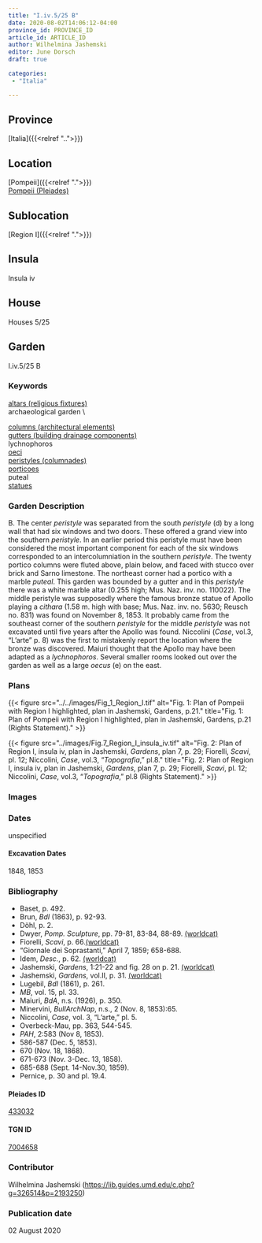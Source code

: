 ```yaml
---
title: "I.iv.5/25 B"
date: 2020-08-02T14:06:12-04:00
province_id: PROVINCE_ID
article_id: ARTICLE_ID
author: Wilhelmina Jashemski
editor: June Dorsch
draft: true

categories:
 - "Italia"

---
```


## Province

[Italia]({{<relref "..">}})

<!--### Province Description-->

<!-- DESCRIPTION -->


## Location

[Pompeii]({{<relref ".">}}) \
[Pompeii (Pleiades)](https://pleiades.stoa.org/places/433032)

<!--### Location Description-->

<!-- LEAVE THIS BLANK FOR NOW -->

## Sublocation

[Region I]({{<relref ".">}})

<!--### Sublocation Description-->

<!-- DESCRIPTION -->

## Insula

Insula iv

## House

Houses 5/25

## Garden

I.iv.5/25 B

### Keywords

[altars (religious fixtures)](http://vocab.getty.edu/page/aat/300003725) \
archaeological garden \

[columns (architectural elements)](http://vocab.getty.edu/page/aat/300001571) \
[gutters (building drainage components)](http://vocab.getty.edu/page/aat/300052565) \
lychnophoros \
[oeci](http://vocab.getty.edu/page/aat/300080791) \
[peristyles (columnades)](http://vocab.getty.edu/page/aat/300004029) \
[porticoes](http://vocab.getty.edu/page/aat/300004145) \
puteal \
[statues](http://vocab.getty.edu/page/aat/300047600)

### Garden Description

B. The center *peristyle* was separated from the south *peristyle* (d) by a long wall that had six windows and two doors. These offered a grand view into the southern *peristyle*. In an earlier period this peristyle must have been considered the most important component for each of the six windows corresponded to an intercolumniation in the southern *peristyle*. The twenty portico columns were fluted above, plain below, and faced with stucco over brick and Sarno limestone. The northeast corner had a portico with a marble *puteal*. This garden was bounded by a gutter and in this *peristyle* there was a white marble altar (0.255 high; Mus. Naz. inv. no. 110022). The middle peristyle was supposedly where the famous bronze statue of Apollo playing a *cithara* (1.58 m. high with base; Mus. Naz. inv. no. 5630; Reusch no. 831) was found on November 8, 1853. It probably came from the southeast corner of the southern *peristyle* for the middle *peristyle* was not excavated until five years after the Apollo was found. Niccolini (*Case*, vol.3, “L’arte” p. 8) was the first to mistakenly report the location where the bronze was discovered. Maiuri thought that the Apollo may have been adapted as a *lychnophoros*. Several smaller rooms looked out over the garden as well as a large *oecus* (e) on the east.

<!--### Maps-->

<!--
OLD WAY (DO NOT USE)
![alt_text](../../images/image_name.ext)
*CAPTION*

NEW WAY ↓↓↓↓
{{< figure src="../../images/image_name.ext" alt="ALT_TEXT" title="CAPTION" >}}
-->

### Plans

{{< figure src="../../images/Fig_1_Region_I.tif" alt="Fig. 1: Plan of Pompeii with Region I highlighted, plan in Jashemski, Gardens, p.21." title="Fig. 1: Plan of Pompeii with Region I highlighted, plan in Jashemski, Gardens, p.21 (Rights Statement)." >}}

{{< figure src="../images/Fig.7_Region_I_insula_iv.tif" alt="Fig. 2: Plan of Region I, insula iv, plan in Jashemski, *Gardens*, plan 7, p. 29; Fiorelli, *Scavi*, pl. 12; Niccolini, *Case*, vol.3, “*Topografia*,” pl.8." title="Fig. 2: Plan of Region I, insula iv, plan in Jashemski, *Gardens*, plan 7, p. 29; Fiorelli, *Scavi*, pl. 12; Niccolini, *Case*, vol.3, “*Topografia*,” pl.8 (Rights Statement)." >}}

### Images


### Dates

unspecified

#### Excavation Dates

1848, 1853

### Bibliography

* Baset, p. 492.
* Brun, *BdI* (1863), p. 92-93.
* Döhl, p. 2.
* Dwyer, *Pomp. Sculpture*, pp. 79-81, 83-84, 88-89. [(worldcat)](http://www.worldcat.org/oclc/905743252)
* Fiorelli, *Scavi*, p. 66.[(worldcat)](http://www.worldcat.org/oclc/249024903)
* “Giornale dei Soprastanti,” April 7, 1859; 658-688.
* Idem, *Desc.*, p. 62. [(worldcat)](http://www.worldcat.org/oclc/908272023)
* Jashemski, *Gardens*, 1:21-22 and fig. 28 on p. 21. [(worldcat)](http://www.worldcat.org/oclc/884024123)
* Jashemski, *Gardens*, vol.II, p. 31. [(worldcat)](http://www.worldcat.org/oclc/921816405)
* Lugebil, *BdI* (1861), p. 261.
* *MB*, vol. 15, pl. 33.
* Maiuri, *BdA*, n.s. (1926), p. 350.
* Minervini, *BullArchNap*, n.s., 2 (Nov. 8, 1853):65.
* Niccolini, *Case*, vol. 3, “L’arte,” pl. 5.
* Overbeck-Mau, pp. 363, 544-545.
* *PAH*, 2:583 (Nov 8, 1853).
* 586-587 (Dec. 5, 1853).
* 670 (Nov. 18, 1868).
* 671-673 (Nov. 3-Dec. 13, 1858).
* 685-688 (Sept. 14-Nov.30, 1859).
* Pernice, p. 30 and pl. 19.4.

<!--#### Periodo ID-->

<!-- [PERIODO_ID](https://pleiades.stoa.org/places/PLEIADES_ID) -->

#### Pleiades ID

[433032](https://pleiades.stoa.org/places/433032)

#### TGN ID

[7004658](http://vocab.getty.edu/page/tgn/7004658)

### Contributor

Wilhelmina Jashemski (https://lib.guides.umd.edu/c.php?g=326514&p=2193250)

### Publication date

02 August 2020

<!--### Related articles-->

<!-- Links to other related articles. Leave blank for now -->
